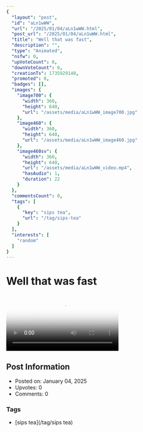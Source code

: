 ```yaml
---
{
  "layout": "post",
  "id": "aLn1wWW",
  "url": "/2025/01/04/aLn1wWW.html",
  "post_url": "/2025/01/04/aLn1wWW.html",
  "title": "Well that was fast",
  "description": "",
  "type": "Animated",
  "nsfw": 0,
  "upVoteCount": 0,
  "downVoteCount": 0,
  "creationTs": 1735929140,
  "promoted": 0,
  "badges": [],
  "images": {
    "image700": {
      "width": 360,
      "height": 640,
      "url": "/assets/media/aLn1wWW_image700.jpg"
    },
    "image460": {
      "width": 360,
      "height": 640,
      "url": "/assets/media/aLn1wWW_image460.jpg"
    },
    "image460sv": {
      "width": 360,
      "height": 640,
      "url": "/assets/media/aLn1wWW_video.mp4",
      "hasAudio": 1,
      "duration": 22
    }
  },
  "commentsCount": 0,
  "tags": [
    {
      "key": "sips tea",
      "url": "/tag/sips-tea"
    }
  ],
  "interests": [
    "random"
  ]
}
---
```


# Well that was fast

<video controls playsinline loop poster="/assets/media/aLn1wWW_image460.jpg">
  <source src="/assets/media/aLn1wWW_video.mp4" type="video/mp4">
  Your browser does not support the video tag.
</video>

## Post Information

- Posted on: January 04, 2025
- Upvotes: 0
- Comments: 0

### Tags

- [sips tea](/tag/sips tea)
